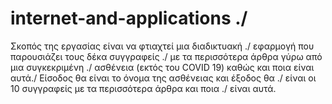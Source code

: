 # internet-and-applications ./
Σκοπός της εργασίας είναι να φτιαχτεί μια διαδικτυακή ./
εφαρμογή που παρουσιάζει τους δέκα συγγραφείς ./
με τα περισσότερα άρθρα γύρω από μια συγκεκριμένη ./
ασθένεια (εκτός του COVID 19) καθώς και ποια είναι αυτά./
Είσοδος θα είναι το όνομα της ασθένειας και έξοδος θα ./
είναι οι 10 συγγραφείς με τα περισσότερα άρθρα και ποια ./
είναι αυτά. 
